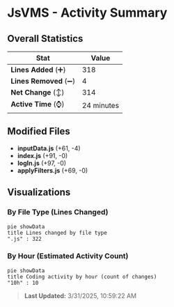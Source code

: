 # JsVMS - Activity Summary 

## Overall Statistics

| Stat                   | Value                                                             |
| ---------------------- | ----------------------------------------------------------------- |
| **Lines Added** (➕)   | 318                                          |
| **Lines Removed** (➖) | 4                                        |
| **Net Change** (↕)    | 314                |
| **Active Time** (⌚)   | 24 minutes |


## Modified Files
- **inputData.js** (+61, -4)
- **index.js** (+91, -0)
- **logIn.js** (+97, -0)
- **applyFilters.js** (+69, -0)

## Visualizations

### By File Type (Lines Changed)

```mermaid
pie showData
title Lines changed by file type
".js" : 322
```

### By Hour (Estimated Activity Count)

```mermaid
pie showData
title Coding activity by hour (count of changes)
"10h" : 10
```


> **Last Updated:** 3/31/2025, 10:59:22 AM